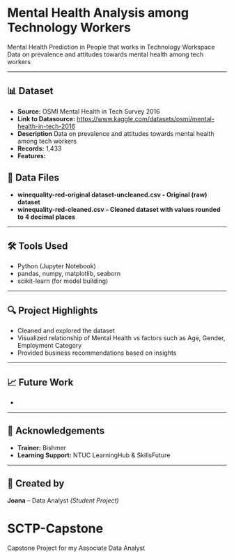 # Mental Health Analysis among Technology Workers

Mental Health Prediction in People that works in Technology Workspace
Data on prevalence and attitudes towards mental health among tech workers

---

## 📊 Dataset
- **Source:** OSMI Mental Health in Tech Survey 2016
- **Link to Datasource:** https://www.kaggle.com/datasets/osmi/mental-health-in-tech-2016  
- **Description** Data on prevalence and attitudes towards mental health among tech workers  
- **Records:** 1,433  
- **Features:** 

## 📂 Data Files
- **winequality-red-original dataset-uncleaned.csv - Original (raw) dataset**
- **winequality-red-cleaned.csv – Cleaned dataset with values rounded to 4 decimal places**

---

## 🛠️ Tools Used
- Python (Jupyter Notebook)  
- pandas, numpy, matplotlib, seaborn  
- scikit-learn (for model building)  

---

## 🔍 Project Highlights
- Cleaned and explored the dataset
- Visualized relationship of Mental Health vs factors such as Age, Gender, Employment Category  
- Provided business recommendations based on insights  

---

## 📈 Future Work
- 

---

## 🙏 Acknowledgements
- **Trainer:** Bishmer  
- **Learning Support:** NTUC LearningHub & SkillsFuture  

---

## 👤 Created by
**Joana** – Data Analyst *(Student Project)*


# SCTP-Capstone
Capstone Project for my Associate Data Analyst



